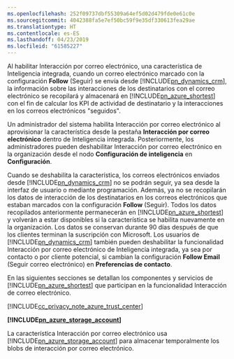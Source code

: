 ```yaml
---
ms.openlocfilehash: 252f09737dbf55309a64ef5d02d479fde0e61c0e
ms.sourcegitcommit: 4042388fa5e7ef50bc59f9e35df330613fea29ae
ms.translationtype: HT
ms.contentlocale: es-ES
ms.lasthandoff: 04/23/2019
ms.locfileid: "61585227"
---
```

Al habilitar Interacción por correo electrónico, una característica de Inteligencia integrada, cuando un correo electrónico marcado con la configuración **Follow** (Seguir) se envía desde [!INCLUDE[pn_dynamics_crm](pn-dynamics-crm.md)], la información sobre las interacciones de los destinatarios con el correo electrónico se recopilará y almacenará en [!INCLUDE[pn_azure_shortest](pn-azure-shortest.md)] con el fin de calcular los KPI de actividad de destinatario y la interacciones en los correos electrónicos "seguidos".  
  
 Un administrador del sistema habilita Interacción por correo electrónico al aprovisionar la característica desde la pestaña **Interacción por correo electrónico** dentro de Inteligencia integrada. Posteriormente, los administradores pueden deshabilitar Interacción por correo electrónico en la organización desde el nodo **Configuración de inteligencia** en **Configuración**.  
  
 Cuando se deshabilita la característica, los correos electrónicos enviados desde [!INCLUDE[pn_dynamics_crm](pn-dynamics-crm.md)] no se podrán seguir, ya sea desde la interfaz de usuario o mediante programación. Además, ya no se recopilarán los datos de interacción de los destinatarios en los correos electrónicos que estaban marcados con la configuración **Follow** (Seguir). Todos los datos recopilados anteriormente permanecerán en [!INCLUDE[pn_azure_shortest](pn-azure-shortest.md)] y volverán a estar disponibles si la característica se habilita nuevamente en la organización. Los datos se conservan durante 90 días después de que los clientes terminan la suscripción con Microsoft. Los usuarios de [!INCLUDE[pn_dynamics_crm](pn-dynamics-crm.md)] también pueden deshabilitar la funcionalidad Interacción por correo electrónico de Inteligencia integrada, ya sea por contacto o por cliente potencial, si cambian la configuración **Follow Email** (Seguir correo electrónico) en **Preferencias de contacto**.  
  
 En las siguientes secciones se detallan los componentes y servicios de [!INCLUDE[pn_azure_shortest](pn-azure-shortest.md)] que participan en la funcionalidad Interacción de correo electrónico.  
  
 [!INCLUDE[cc_privacy_note_azure_trust_center](cc-privacy-note-azure-trust-center.md)]  
  
 **[!INCLUDE[pn_azure_storage_account](pn-azure-storage-account.md)]**  
  
 La característica Interacción por correo electrónico usa [!INCLUDE[pn_azure_storage_account](pn-azure-storage-account.md)] para almacenar temporalmente los blobs de interacción por correo electrónico.